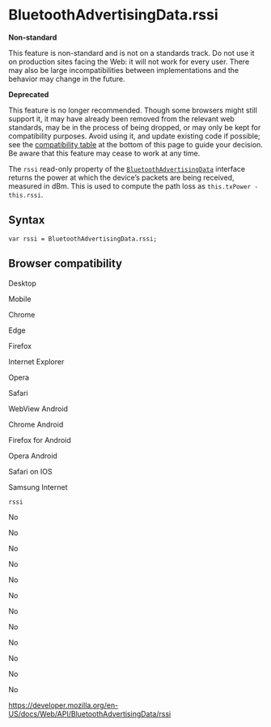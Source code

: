 # BluetoothAdvertisingData.rssi

**Non-standard**

This feature is non-standard and is not on a standards track. Do not use it on production sites facing the Web: it will not work for every user. There may also be large incompatibilities between implementations and the behavior may change in the future.

**Deprecated**

This feature is no longer recommended. Though some browsers might still support it, it may have already been removed from the relevant web standards, may be in the process of being dropped, or may only be kept for compatibility purposes. Avoid using it, and update existing code if possible; see the [compatibility table](#browser_compatibility) at the bottom of this page to guide your decision. Be aware that this feature may cease to work at any time.

The `rssi` read-only property of the [`BluetoothAdvertisingData`](../bluetoothadvertisingdata) interface returns the power at which the device’s packets are being received, measured in dBm. This is used to compute the path loss as `this.txPower - this.rssi`.

## Syntax

    var rssi = BluetoothAdvertisingData.rssi;

## Browser compatibility

Desktop

Mobile

Chrome

Edge

Firefox

Internet Explorer

Opera

Safari

WebView Android

Chrome Android

Firefox for Android

Opera Android

Safari on IOS

Samsung Internet

`rssi`

No

No

No

No

No

No

No

No

No

No

No

No

<a href="https://developer.mozilla.org/en-US/docs/Web/API/BluetoothAdvertisingData/rssi" class="_attribution-link">https://developer.mozilla.org/en-US/docs/Web/API/BluetoothAdvertisingData/rssi</a>
